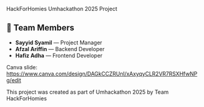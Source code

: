 HackForHomies
Umhackathon 2025 Project

## 👥 Team Members

- **Sayyid Syamil** — Project Manager  
- **Afzal Ariffin** — Backend Developer  
- **Hafiz Adha** — Frontend Developer  

Canva slide: https://www.canva.com/design/DAGkCCZRUnI/xAxyqyCLR2VR7RSXHfwNPg/edit



This project was created as part of Umhackathon 2025 by Team HackForHomies

